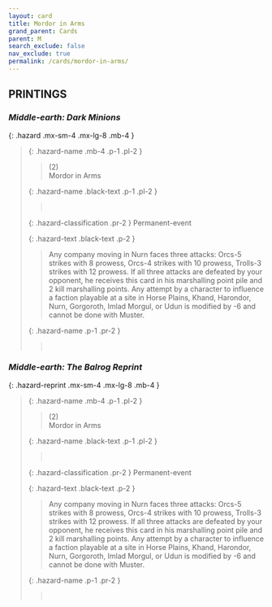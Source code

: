 ```yaml
---
layout: card
title: Mordor in Arms
grand_parent: Cards
parent: M
search_exclude: false
nav_exclude: true
permalink: /cards/mordor-in-arms/
---
```


## PRINTINGS


### _Middle-earth: Dark Minions_

{: .hazard .mx-sm-4 .mx-lg-8 .mb-4 }
> {: .hazard-name .mb-4 .p-1 .pl-2 }
> > <div class="hazard-mp">(2)</div>
> > <div class="card-name">Mordor in Arms</div>
>
> {: .hazard-name .black-text .p-1 .pl-2 }
> > &nbsp;
>
> {: .hazard-classification .pr-2 }
> Permanent-event
>
> {: .hazard-text .black-text .p-2 }
> > Any company moving in Nurn faces three attacks: Orcs-5 strikes with 8 prowess, Orcs-4 strikes with 10 prowess, Trolls-3 strikes with 12 prowess. If all three attacks are defeated by your opponent, he receives this card in his marshalling point pile and 2 kill marshalling points. Any attempt by a character to influence a faction playable at a site in Horse Plains, Khand, Harondor, Nurn, Gorgoroth, Imlad Morgul, or Udun is modified by -6 and cannot be done with Muster. 
>
> {: .hazard-name .p-1 .pr-2 }
> > <div class="card-shield"></div>
> > <div class="card-corruption">&nbsp;</div>

### _Middle-earth: The Balrog Reprint_

{: .hazard-reprint .mx-sm-4 .mx-lg-8 .mb-4 }
> {: .hazard-name .mb-4 .p-1 .pl-2 }
> > <div class="hazard-mp">(2)</div>
> > <div class="card-name">Mordor in Arms</div>
>
> {: .hazard-name .black-text .p-1 .pl-2 }
> > &nbsp;
>
> {: .hazard-classification .pr-2 }
> Permanent-event
>
> {: .hazard-text .black-text .p-2 }
> > Any company moving in Nurn faces three attacks: Orcs-5 strikes with 8 prowess, Orcs-4 strikes with 10 prowess, Trolls-3 strikes with 12 prowess. If all three attacks are defeated by your opponent, he receives this card in his marshalling point pile and 2 kill marshalling points. Any attempt by a character to influence a faction playable at a site in Horse Plains, Khand, Harondor, Nurn, Gorgoroth, Imlad Morgul, or Udun is modified by -6 and cannot be done with Muster. 
>
> {: .hazard-name .p-1 .pr-2 }
> > <div class="card-shield"></div>
> > <div class="card-corruption-white">&nbsp;</div>

